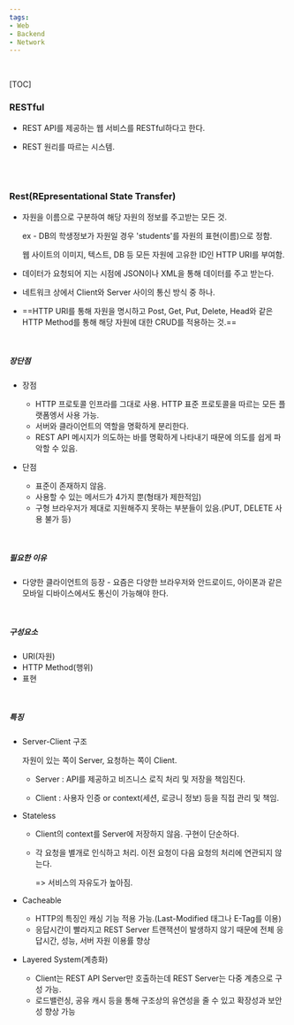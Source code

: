 ```yaml
---
tags:
- Web
- Backend
- Network
---
```


<br/>

[TOC]



### **RESTful**

- REST API를 제공하는 웹 서비스를 RESTful하다고 한다.

- REST 원리를 따르는 시스템.

  <br/>

  <br/>

### **Rest(REpresentational State Transfer)**

- 자원을 이름으로 구분하여 해당 자원의 정보를 주고받는 모든 것.

  ex - DB의 학생정보가 자원일 경우 'students'를 자원의 표현(이름)으로 정함.

  웹 사이트의 이미지, 텍스트, DB 등 모든 자원에 고유한 ID인 HTTP URI를 부여함.

- 데이터가 요청되어 지는 시점에 JSON이나 XML을 통해 데이터를 주고 받는다.

- 네트워크 상에서 Client와 Server 사이의 통신 방식 중 하나.

- ==HTTP URI를 통해 자원을 명시하고 Post, Get, Put, Delete, Head와 같은 HTTP Method를 통해 해당 자원에 대한 CRUD를 적용하는 것.==

<br/>

##### **장단점**

- 장점
  - HTTP 프로토콜 인프라를 그대로 사용. HTTP 표준 프로토콜을 따르는 모든 플랫폼엥서 사용 가능.
  - 서버와 클라이언트의 역할을 명확하게 분리한다.
  - REST API 메시지가 의도하는 바를 명확하게 나타내기 때문에 의도를 쉽게 파악할 수 있음.

- 단점
  - 표준이 존재하지 않음.
  - 사용할 수 있는 메서드가 4가지 뿐(형태가 제한적임)
  - 구형 브라우저가 제대로 지원해주지 못하는 부분들이 있음.(PUT, DELETE 사용 불가 등)

<br/>

##### **필요한 이유**

- 다양한 클라이언트의 등장 - 요즘은 다양한 브라우저와 안드로이드, 아이폰과 같은 모바일 디바이스에서도 통신이 가능해야 한다.

  <br/>

##### **구성요소**

- URI(자원)
- HTTP Method(행위)
- 표현

<br/>

##### **특징**

- Server-Client 구조

  자원이 있는 쪽이 Server, 요청하는 쪽이 Client. 

  - Server : API를 제공하고 비즈니스 로직 처리 및 저장을 책임진다.

  - Client : 사용자 인증 or context(세션, 로긍니 정보) 등을 직접 관리 및 책임.

- Stateless

  - Client의 context를 Server에 저장하지 않음. 구현이 단순하다.

  - 각 요청을 별개로 인식하고 처리. 이전 요청이 다음 요청의 처리에 연관되지 않는다. 

    => 서비스의 자유도가 높아짐.

- Cacheable

  - HTTP의 특징인 캐싱 기능 적용 가능.(Last-Modified 태그나 E-Tag를 이용)
  - 응답시간이 빨라지고 REST Server 트랜잭션이 발생하지 않기 때문에 전체 응답시간, 성능, 서버 자원 이용률 향상

- Layered System(계층화)

  - Client는 REST API Server만 호출하는데 REST Server는 다중 계층으로 구성 가능.
  - 로드밸런싱, 공유 캐시 등을 통해 구조상의 유연성을 줄 수 있고 확장성과 보안성 향상 가능

<br/><br/>
